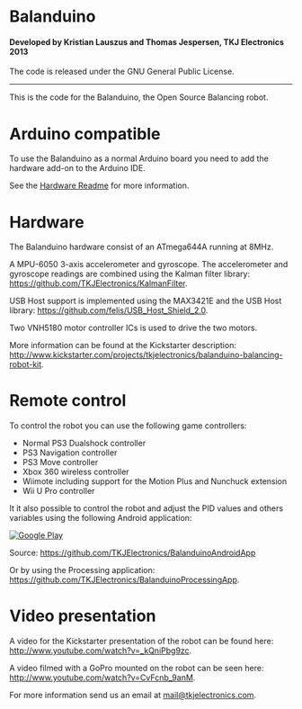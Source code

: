 # Balanduino
#### Developed by Kristian Lauszus and Thomas Jespersen, TKJ Electronics 2013

The code is released under the GNU General Public License.
_________

This is the code for the Balanduino, the Open Source Balancing robot.

# Arduino compatible

To use the Balanduino as a normal Arduino board you need to add the hardware add-on to the Arduino IDE.

See the [Hardware Readme](Firmware/hardware/README.md) for more information.

# Hardware

The Balanduino hardware consist of an ATmega644A running at 8MHz.

A MPU-6050 3-axis accelerometer and gyroscope.
The accelerometer and gyroscope readings are combined using the Kalman filter library: <https://github.com/TKJElectronics/KalmanFilter>.

USB Host support is implemented using the MAX3421E and the USB Host library: <https://github.com/felis/USB_Host_Shield_2.0>.

Two VNH5180 motor controller ICs is used to drive the two motors.

More information can be found at the Kickstarter description: <http://www.kickstarter.com/projects/tkjelectronics/balanduino-balancing-robot-kit>.

# Remote control

To control the robot you can use the following game controllers:

* Normal PS3 Dualshock controller
* PS3 Navigation controller
* PS3 Move controller
* Xbox 360 wireless controller
* Wiimote including support for the Motion Plus and Nunchuck extension
* Wii U Pro controller

It it also possible to control the robot and adjust the PID values and others variables using the following Android application:

[![Google Play](http://developer.android.com/images/brand/en_generic_rgb_wo_60.png)](http://play.google.com/store/apps/details?id=com.tkjelectronics.balanduino)

Source: <https://github.com/TKJElectronics/BalanduinoAndroidApp>

Or by using the Processing application: <https://github.com/TKJElectronics/BalanduinoProcessingApp>.

# Video presentation

A video for the Kickstarter presentation of the robot can be found here: <http://www.youtube.com/watch?v=_kQniPbg9zc>.

A video filmed with a GoPro mounted on the robot can be seen here: <http://www.youtube.com/watch?v=CvFcnb_9anM>.

For more information send us an email at <mail@tkjelectronics.com>.